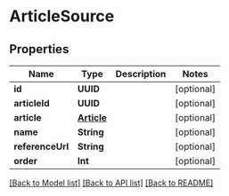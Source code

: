 # ArticleSource

## Properties
Name | Type | Description | Notes
------------ | ------------- | ------------- | -------------
**id** | **UUID** |  | [optional] 
**articleId** | **UUID** |  | [optional] 
**article** | [**Article**](Article.md) |  | [optional] 
**name** | **String** |  | [optional] 
**referenceUrl** | **String** |  | [optional] 
**order** | **Int** |  | [optional] 

[[Back to Model list]](../README.md#documentation-for-models) [[Back to API list]](../README.md#documentation-for-api-endpoints) [[Back to README]](../README.md)


